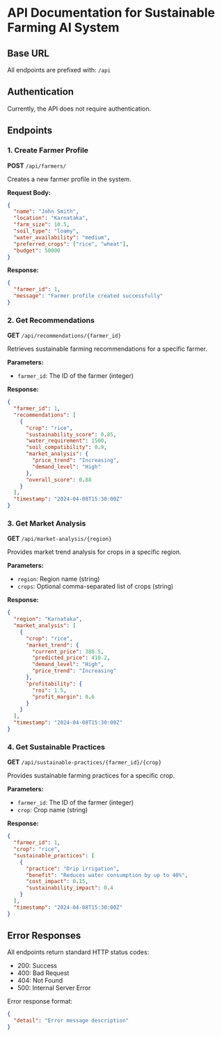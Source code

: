 # API Documentation for Sustainable Farming AI System

## Base URL
All endpoints are prefixed with: `/api`

## Authentication
Currently, the API does not require authentication.

## Endpoints

### 1. Create Farmer Profile
**POST** `/api/farmers/`

Creates a new farmer profile in the system.

**Request Body:**
```json
{
  "name": "John Smith",
  "location": "Karnataka",
  "farm_size": 10.5,
  "soil_type": "loamy",
  "water_availability": "medium",
  "preferred_crops": ["rice", "wheat"],
  "budget": 50000
}
```

**Response:**
```json
{
  "farmer_id": 1,
  "message": "Farmer profile created successfully"
}
```

### 2. Get Recommendations
**GET** `/api/recommendations/{farmer_id}`

Retrieves sustainable farming recommendations for a specific farmer.

**Parameters:**
- `farmer_id`: The ID of the farmer (integer)

**Response:**
```json
{
  "farmer_id": 1,
  "recommendations": [
    {
      "crop": "rice",
      "sustainability_score": 0.85,
      "water_requirement": 1500,
      "soil_compatibility": 0.9,
      "market_analysis": {
        "price_trend": "Increasing",
        "demand_level": "High"
      },
      "overall_score": 0.88
    }
  ],
  "timestamp": "2024-04-08T15:30:00Z"
}
```

### 3. Get Market Analysis
**GET** `/api/market-analysis/{region}`

Provides market trend analysis for crops in a specific region.

**Parameters:**
- `region`: Region name (string)
- `crops`: Optional comma-separated list of crops (string)

**Response:**
```json
{
  "region": "Karnataka",
  "market_analysis": [
    {
      "crop": "rice",
      "market_trend": {
        "current_price": 380.5,
        "predicted_price": 410.2,
        "demand_level": "High",
        "price_trend": "Increasing"
      },
      "profitability": {
        "roi": 1.5,
        "profit_margin": 0.6
      }
    }
  ],
  "timestamp": "2024-04-08T15:30:00Z"
}
```

### 4. Get Sustainable Practices
**GET** `/api/sustainable-practices/{farmer_id}/{crop}`

Provides sustainable farming practices for a specific crop.

**Parameters:**
- `farmer_id`: The ID of the farmer (integer)
- `crop`: Crop name (string)

**Response:**
```json
{
  "farmer_id": 1,
  "crop": "rice",
  "sustainable_practices": [
    {
      "practice": "Drip irrigation",
      "benefit": "Reduces water consumption by up to 40%",
      "cost_impact": 0.15,
      "sustainability_impact": 0.4
    }
  ],
  "timestamp": "2024-04-08T15:30:00Z"
}
```

## Error Responses
All endpoints return standard HTTP status codes:
- 200: Success
- 400: Bad Request
- 404: Not Found
- 500: Internal Server Error

Error response format:
```json
{
  "detail": "Error message description"
}
```
```

